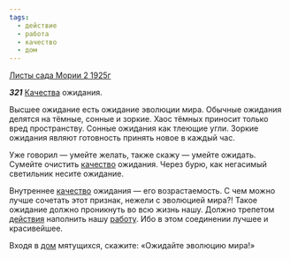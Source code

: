```yaml
---
tags:
  - действие
  - работа
  - качество
  - дом
---
```


[Листы сада Мории 2 1925г](https://127.0.0.1:4002/agni/1925)

___321___
[Качества](../../../tags/#[качество](../../../tags/#качество)) ожидания.   

Высшее ожидание есть ожидание эволюции мира. Обычные ожидания делятся на тёмные, сонные и зоркие. Хаос тёмных приносит только вред пространству. Сонные ожидания как тлеющие угли. Зоркие ожидания являют готовность принять новое в каждый час.   

Уже говорил — умейте желать, также скажу — умейте ожидать. Сумейте очистить [качество](../../../tags/#качество) ожидания. Через бурю, как негасимый светильник несите ожидание.   

Внутреннее [качество](../../../tags/#качество) ожидания — его возрастаемость. С чем можно лучше сочетать этот признак, нежели с эволюцией мира?! Такое ожидание должно проникнуть во всю жизнь нашу. Должно трепетом [действия](../../../tags/#действие) наполнить нашу [работу](../../../tags/#работа). Ибо в этом соединении лучшее и красивейшее.   

Входя в [дом](../../../tags/#дом) мятущихся, скажите: «Ожидайте эволюцию мира!»   

